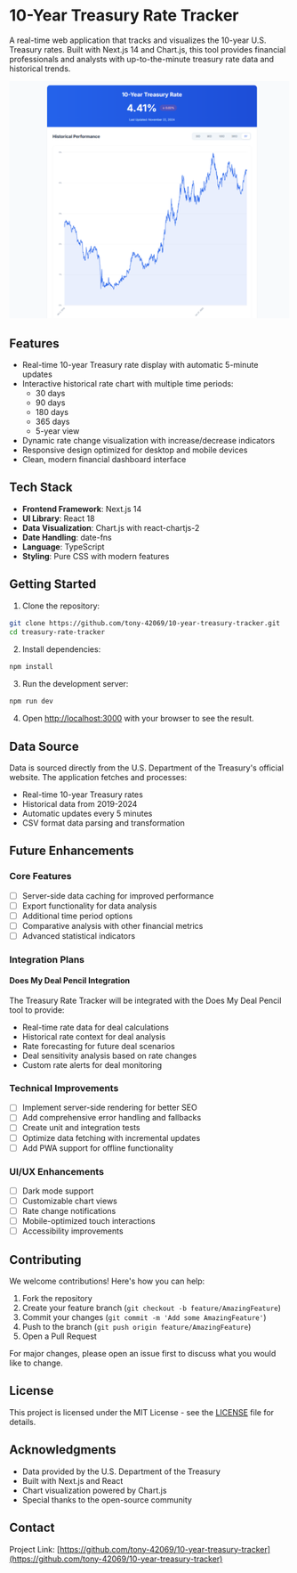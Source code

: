 # 10-Year Treasury Rate Tracker

A real-time web application that tracks and visualizes the 10-year U.S. Treasury rates. Built with Next.js 14 and Chart.js, this tool provides financial professionals and analysts with up-to-the-minute treasury rate data and historical trends.

![Treasury Rate Tracker Preview](public/preview.png)

## Features

- Real-time 10-year Treasury rate display with automatic 5-minute updates
- Interactive historical rate chart with multiple time periods:
  - 30 days
  - 90 days
  - 180 days
  - 365 days
  - 5-year view
- Dynamic rate change visualization with increase/decrease indicators
- Responsive design optimized for desktop and mobile devices
- Clean, modern financial dashboard interface

## Tech Stack

- **Frontend Framework**: Next.js 14
- **UI Library**: React 18
- **Data Visualization**: Chart.js with react-chartjs-2
- **Date Handling**: date-fns
- **Language**: TypeScript
- **Styling**: Pure CSS with modern features

## Getting Started

1. Clone the repository:
```bash
git clone https://github.com/tony-42069/10-year-treasury-tracker.git
cd treasury-rate-tracker
```

2. Install dependencies:
```bash
npm install
```

3. Run the development server:
```bash
npm run dev
```

4. Open [http://localhost:3000](http://localhost:3000) with your browser to see the result.

## Data Source

Data is sourced directly from the U.S. Department of the Treasury's official website. The application fetches and processes:
- Real-time 10-year Treasury rates
- Historical data from 2019-2024
- Automatic updates every 5 minutes
- CSV format data parsing and transformation

## Future Enhancements

### Core Features
- [ ] Server-side data caching for improved performance
- [ ] Export functionality for data analysis
- [ ] Additional time period options
- [ ] Comparative analysis with other financial metrics
- [ ] Advanced statistical indicators

### Integration Plans

#### Does My Deal Pencil Integration
The Treasury Rate Tracker will be integrated with the Does My Deal Pencil tool to provide:
- Real-time rate data for deal calculations
- Historical rate context for deal analysis
- Rate forecasting for future deal scenarios
- Deal sensitivity analysis based on rate changes
- Custom rate alerts for deal monitoring

### Technical Improvements
- [ ] Implement server-side rendering for better SEO
- [ ] Add comprehensive error handling and fallbacks
- [ ] Create unit and integration tests
- [ ] Optimize data fetching with incremental updates
- [ ] Add PWA support for offline functionality

### UI/UX Enhancements
- [ ] Dark mode support
- [ ] Customizable chart views
- [ ] Rate change notifications
- [ ] Mobile-optimized touch interactions
- [ ] Accessibility improvements

## Contributing

We welcome contributions! Here's how you can help:

1. Fork the repository
2. Create your feature branch (`git checkout -b feature/AmazingFeature`)
3. Commit your changes (`git commit -m 'Add some AmazingFeature'`)
4. Push to the branch (`git push origin feature/AmazingFeature`)
5. Open a Pull Request

For major changes, please open an issue first to discuss what you would like to change.

## License

This project is licensed under the MIT License - see the [LICENSE](LICENSE) file for details.

## Acknowledgments

- Data provided by the U.S. Department of the Treasury
- Built with Next.js and React
- Chart visualization powered by Chart.js
- Special thanks to the open-source community

## Contact

Project Link: [https://github.com/tony-42069/10-year-treasury-tracker](https://github.com/tony-42069/10-year-treasury-tracker)
